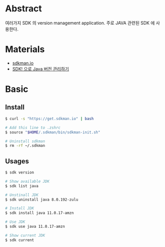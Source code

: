 # Abstract

여러가지 SDK 의 version management application. 주로 JAVA 관련된 SDK 에
사용한다.

# Materials

* [sdkman.io](https://sdkman.io/)
* [SDK! 으로 Java 버전 관리하기](https://phoby.github.io/sdkman/)

# Basic

## Install

```bash
$ curl -s "https://get.sdkman.io" | bash

# Add this line to .zshrc
$ source "$HOME/.sdkman/bin/sdkman-init.sh"

# Uninstall sdkman
$ rm -rf ~/.sdkman
```

## Usages

```bash
$ sdk version

# Show available JDK
$ sdk list java

# Unstinall JDK
$ sdk uninstall java 8.0.192-zulu

# Install JDK
$ sdk install java 11.0.17-amzn

# Use JDK
$ sdk use java 11.0.17-amzn

# Show current JDK
$ sdk current
```
